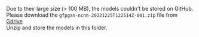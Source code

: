 Due to their large size (> 100 MB), the models couldn't be stored on GitHub.<br>
Please download the `gfpgan-ncnn-20221225T122514Z-001.zip` file from [Gdrive](https://drive.google.com/file/d/1Lfs2fBU1ecaIKiQtMTaZW4q099PgPpA9/view?usp=share_link).<br>
Unzip and store the models in this folder.
